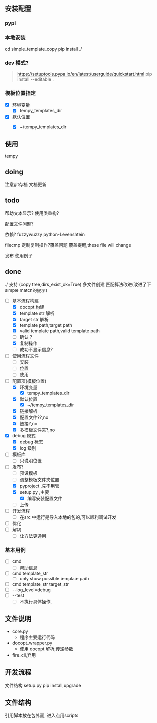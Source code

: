 
## 安装配置

### pypi

### 本地安装
cd simple_template_copy
pip install ./

### dev 模式?
> https://setuptools.pypa.io/en/latest/userguide/quickstart.html
pip install --editable .

### 模板位置指定

- [x] 环境变量
  - [x] tempy_templates_dir
- [x] 默认位置
  - [x] ~/tempy_templates_dir


## 使用 
tempy




## doing
注意git存档
文档更新

## todo
帮助文本显示?
使用类重构?

配置文件问题?

依赖?
  fuzzywuzzy
  python-Levenshtein

filecmp
定制复制操作?覆盖问题
覆盖提醒,these file will change

发布
使用例子



## done
./ 支持 (copy tree,dirs_exist_ok=True)
多文件创建
匹配算法改进(改进了下simple match的提示)

- [ ] 基本流程构建
  - [x] docopt 构建
  - [x] template str 解析
  - [x] target str 解析
  - [x] template path,target path
  - [x] valid template path,valid template path
  - [ ] 确认 ?
  - [x] 复制操作
  - [ ] 成功不显示信息?
- [ ] 使用流程文件
  - [ ] 安装
  - [ ] 位置
  - [ ] 使用
- [ ] 配置项(模板位置)
  - [x] 环境变量
    - [x] tempy_templates_dir
  - [x] 默认位置
    - [x] ~/tempy_templates_dir
  - [x] 链接解析
  - [x] 配置文件??,no
  - [x] 链接?,no
  - [x] 多模板文件夹?,no
- [x] debug 模式
  - [x] debug 标志
  - [x] log 级别
- [ ] 模板库
  - [ ] 只说明位置
- [ ] 发布?
  - [ ] 预设模板
  - [ ] 调整模板文件夹位置
  - [x] pyproject ,先不用管
  - [x] setup.py ,主要
    - [x] 编写安装配置文件
  - [ ] 上传
- [ ] 开发流程 
  - [ ] 在src 中运行是导入本地的包的,可以顺利调试开发
- [ ] 优化
- [ ] 解耦
  - [ ] 让方法更通用

### 基本用例
- [ ] cmd 
  - [ ] 帮助信息
- [ ] cmd template_str
  - [ ] only show possible template path
- [ ] cmd template_str target_str
- [ ] --log_level=debug
- [ ] --test
  - [ ] 不执行具体操作,

## 文件说明
* core.py
  * 程序主要运行代码
* docopt_wrapper.py 
  * 使用 docopt 解析,传递参数
* fire_cli,弃用


## 开发流程
文件结构
setup.py
pip install,upgrade



## 文件结构
引用脚本放在包外面,
进入点用scripts